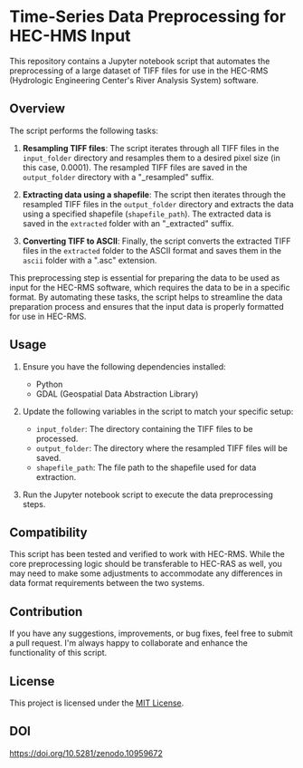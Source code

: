 # Time-Series Data Preprocessing for HEC-HMS Input

This repository contains a Jupyter notebook script that automates the preprocessing of a large dataset of TIFF files for use in the HEC-RMS (Hydrologic Engineering Center's River Analysis System) software.

## Overview

The script performs the following tasks:

1. **Resampling TIFF files**: The script iterates through all TIFF files in the `input_folder` directory and resamples them to a desired pixel size (in this case, 0.0001). The resampled TIFF files are saved in the `output_folder` directory with a "_resampled" suffix.

2. **Extracting data using a shapefile**: The script then iterates through the resampled TIFF files in the `output_folder` directory and extracts the data using a specified shapefile (`shapefile_path`). The extracted data is saved in the `extracted` folder with an "_extracted" suffix.

3. **Converting TIFF to ASCII**: Finally, the script converts the extracted TIFF files in the `extracted` folder to the ASCII format and saves them in the `ascii` folder with a ".asc" extension.

This preprocessing step is essential for preparing the data to be used as input for the HEC-RMS software, which requires the data to be in a specific format. By automating these tasks, the script helps to streamline the data preparation process and ensures that the input data is properly formatted for use in HEC-RMS.

## Usage

1. Ensure you have the following dependencies installed:
   - Python
   - GDAL (Geospatial Data Abstraction Library)

2. Update the following variables in the script to match your specific setup:
   - `input_folder`: The directory containing the TIFF files to be processed.
   - `output_folder`: The directory where the resampled TIFF files will be saved.
   - `shapefile_path`: The file path to the shapefile used for data extraction.

3. Run the Jupyter notebook script to execute the data preprocessing steps.

## Compatibility

This script has been tested and verified to work with HEC-RMS. While the core preprocessing logic should be transferable to HEC-RAS as well, you may need to make some adjustments to accommodate any differences in data format requirements between the two systems.

## Contribution

If you have any suggestions, improvements, or bug fixes, feel free to submit a pull request. I'm always happy to collaborate and enhance the functionality of this script.

## License

This project is licensed under the [MIT License](LICENSE).

## DOI

https://doi.org/10.5281/zenodo.10959672
